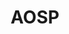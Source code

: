 ---
permalink: /engineering/projects/aosp/
project_link_name: aosp
project_maintainers:
- email: andy.doan@linaro.org
  first_name: Andy
  id: 479
  last_name: Doan
  url: http://patches.linaro.org/api/users/479/?format=json
  username: andy.doan@linaro.org
project_stats: 'true'
project_url: ''
title: AOSP
---
